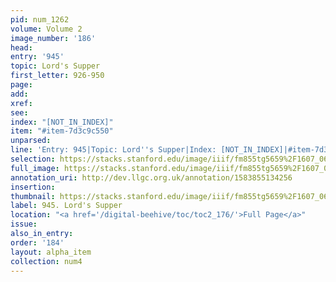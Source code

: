 ```yaml
---
pid: num_1262
volume: Volume 2
image_number: '186'
head: 
entry: '945'
topic: Lord's Supper
first_letter: 926-950
page: 
add: 
xref: 
see: 
index: "[NOT_IN_INDEX]"
item: "#item-7d3c9c550"
unparsed: 
line: 'Entry: 945|Topic: Lord''s Supper|Index: [NOT_IN_INDEX]|#item-7d3c9c550'
selection: https://stacks.stanford.edu/image/iiif/fm855tg5659%2F1607_0653/956,3477,2783,463/full/0/default.jpg
full_image: https://stacks.stanford.edu/image/iiif/fm855tg5659%2F1607_0653/full/full/0/default.jpg
annotation_uri: http://dev.llgc.org.uk/annotation/1583855134256
insertion: 
thumbnail: https://stacks.stanford.edu/image/iiif/fm855tg5659%2F1607_0653/956,3477,600,180/250,/0/default.jpg
label: 945. Lord's Supper
location: "<a href='/digital-beehive/toc/toc2_176/'>Full Page</a>"
issue: 
also_in_entry: 
order: '184'
layout: alpha_item
collection: num4
---
```

